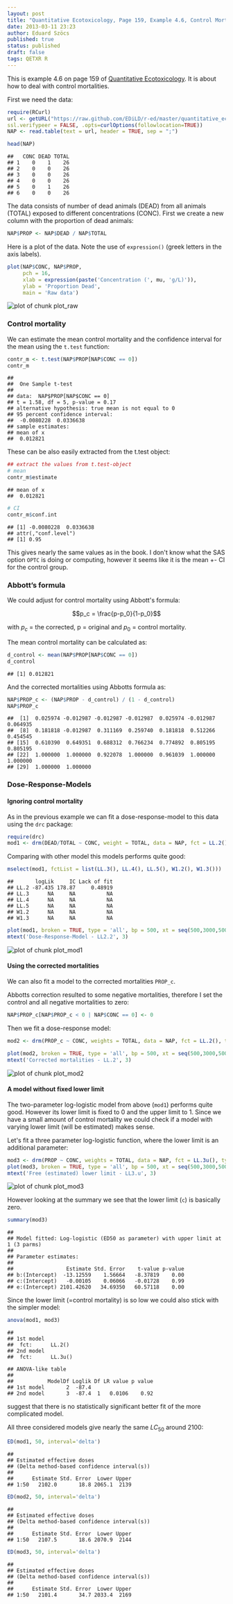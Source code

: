 ```yaml
---
layout: post
title: "Quantitative Ecotoxicology, Page 159, Example 4.6, Control Mortality"
date: 2013-03-11 23:23
author: Eduard Szöcs
published: true
status: published
draft: false
tags: QETXR R
---
```



 
This is example 4.6 on page 159 of [Quantitative Ecotoxicology](http://www.crcpress.com/product/isbn/9781439835647). It is about how to deal with control mortalities.
 
 
First we need the data:

```r
require(RCurl)
url <- getURL("https://raw.github.com/EDiLD/r-ed/master/quantitative_ecotoxicology/data/p160.csv",
ssl.verifypeer = FALSE, .opts=curlOptions(followlocation=TRUE))
NAP <- read.table(text = url, header = TRUE, sep = ";")
```

```r
head(NAP)
```

```
##   CONC DEAD TOTAL
## 1    0    1    26
## 2    0    0    26
## 3    0    0    26
## 4    0    0    26
## 5    0    1    26
## 6    0    0    26
```
 
The data consists of number of dead animals (DEAD) from all animals (TOTAL) exposed to different concentrations (CONC).
First we create a new column with the proportion of dead animals:
 

```r
NAP$PROP <- NAP$DEAD / NAP$TOTAL
```
 
Here is a plot of the data. Note the use of `expression()` (greek letters in the axis labels).

```r
plot(NAP$CONC, NAP$PROP, 
     pch = 16, 
     xlab = expression(paste('Concentration (', mu, 'g/L)')),
     ylab = 'Proportion Dead',
     main = 'Raw data')
```

![plot of chunk plot_raw](/figures/plot_raw-1.png)
 
 
### Control mortality
 
We can estimate the mean control mortality and the confidence interval for the mean using the `t.test` function:

```r
contr_m <- t.test(NAP$PROP[NAP$CONC == 0])
contr_m
```

```
## 
## 	One Sample t-test
## 
## data:  NAP$PROP[NAP$CONC == 0]
## t = 1.58, df = 5, p-value = 0.17
## alternative hypothesis: true mean is not equal to 0
## 95 percent confidence interval:
##  -0.0080228  0.0336638
## sample estimates:
## mean of x 
##  0.012821
```
 
These can be also easily extracted from the t.test object:
 

```r
## extract the values from t.test-object
# mean
contr_m$estimate
```

```
## mean of x 
##  0.012821
```

```r
# CI
contr_m$conf.int
```

```
## [1] -0.0080228  0.0336638
## attr(,"conf.level")
## [1] 0.95
```
 
This gives nearly the same values as in the book. I don't know what the SAS option `OPTC` is doing or computing, however it seems like it is the mean +- CI for the control group.
 
 
### Abbott’s formula
 
We could adjust for control mortality using Abbott's formula:
 
$$p_c = \frac{p-p_0}{1-p_0}$$
 
with $p_c$ = the corrected, p = original and $p_0$ = control mortality.
 
The mean control mortality can be calculated as:

```r
d_control <- mean(NAP$PROP[NAP$CONC == 0])
d_control
```

```
## [1] 0.012821
```
 
And the corrected mortalities using Abbotts formula as:

```r
NAP$PROP_c <- (NAP$PROP - d_control) / (1 - d_control)
NAP$PROP_c
```

```
##  [1]  0.025974 -0.012987 -0.012987 -0.012987  0.025974 -0.012987  0.064935
##  [8]  0.181818 -0.012987  0.311169  0.259740  0.181818  0.512266  0.454545
## [15]  0.610390  0.649351  0.688312  0.766234  0.774892  0.805195  0.805195
## [22]  1.000000  1.000000  0.922078  1.000000  0.961039  1.000000  1.000000
## [29]  1.000000  1.000000
```
 
 
### Dose-Response-Models
 
#### Ignoring control mortality
 
As in the previous example we can fit a dose-response-model to this data using the `drc` package:

```r
require(drc)
mod1 <- drm(DEAD/TOTAL ~ CONC, weight = TOTAL, data = NAP, fct = LL.2(), type = 'binomial')
```
 
Comparing with other model this models performs quite good:
 

```r
mselect(mod1, fctList = list(LL.3(), LL.4(), LL.5(), W1.2(), W1.3()))
```

```
##       logLik     IC Lack of fit
## LL.2 -87.435 178.87     0.48919
## LL.3      NA     NA          NA
## LL.4      NA     NA          NA
## LL.5      NA     NA          NA
## W1.2      NA     NA          NA
## W1.3      NA     NA          NA
```
 

```r
plot(mod1, broken = TRUE, type = 'all', bp = 500, xt = seq(500,3000,500))
mtext('Dose-Response-Model - LL2.2', 3)
```

![plot of chunk plot_mod1](/figures/plot_mod1-1.png)
 
 
#### Using the corrected mortalities
 
We can also fit a model to the corrected mortalities `PROP_c`.
 
Abbotts correction resulted to some negative mortalities, therefore I set the control and all negative mortalities to zero:
 

```r
NAP$PROP_c[NAP$PROP_c < 0 | NAP$CONC == 0] <- 0
```
 
Then we fit a dose-response model:

```r
mod2 <- drm(PROP_c ~ CONC, weights = TOTAL, data = NAP, fct = LL.2(), type = 'binomial')
```
 

```r
plot(mod2, broken = TRUE, type = 'all', bp = 500, xt = seq(500,3000,500))
mtext('Corrected mortalities - LL.2', 3)
```

![plot of chunk plot_mod2](/figures/plot_mod2-1.png)
 
 
#### A model without fixed lower limit
 
The two-parameter log-logistic model from above (`mod1`) performs quite good. However its lower limit is fixed to 0 and the upper limit to 1.
Since we have a small amount of control mortality we could check if a model with varying lower limit (will be estimated) makes sense.
 
Let's fit a three parameter log-logistic function, where the lower limit is an additional parameter:
 

```r
mod3 <- drm(PROP ~ CONC, weights = TOTAL, data = NAP, fct = LL.3u(), type = 'binomial')
plot(mod3, broken = TRUE, type = 'all', bp = 500, xt = seq(500,3000,500))
mtext('Free (estimated) lower limit - LL3.u', 3)
```

![plot of chunk plot_mod3](/figures/plot_mod3-1.png)
 
However looking at the summary we see that the lower limit (`c`) is basically zero.

```r
summary(mod3)
```

```
## 
## Model fitted: Log-logistic (ED50 as parameter) with upper limit at 1 (3 parms)
## 
## Parameter estimates:
## 
##                 Estimate Std. Error    t-value p-value
## b:(Intercept)  -13.12559    1.56664   -8.37819    0.00
## c:(Intercept)   -0.00105    0.06066   -0.01728    0.99
## e:(Intercept) 2101.42620   34.69350   60.57118    0.00
```
 
Since the lower limit (=control mortality) is so low we could also stick with the simpler model:
 

```r
anova(mod1, mod3)
```

```
## 
## 1st model
##  fct:      LL.2()
## 2nd model
##  fct:      LL.3u()
```

```
## ANOVA-like table
## 
##           ModelDf Loglik Df LR value p value
## 1st model       2  -87.4                    
## 2nd model       3  -87.4  1   0.0106    0.92
```
 
suggest that there is no statistically significant better fit of the more complicated model.
 
 
 
 
All three considered models give nearly the same $LC_{50}$ around 2100:

```r
ED(mod1, 50, interval='delta')
```

```
## 
## Estimated effective doses
## (Delta method-based confidence interval(s))
## 
##      Estimate Std. Error  Lower Upper
## 1:50   2102.0       18.8 2065.1  2139
```

```r
ED(mod2, 50, interval='delta')
```

```
## 
## Estimated effective doses
## (Delta method-based confidence interval(s))
## 
##      Estimate Std. Error  Lower Upper
## 1:50   2107.5       18.6 2070.9  2144
```

```r
ED(mod3, 50, interval='delta')
```

```
## 
## Estimated effective doses
## (Delta method-based confidence interval(s))
## 
##      Estimate Std. Error  Lower Upper
## 1:50   2101.4       34.7 2033.4  2169
```
 
